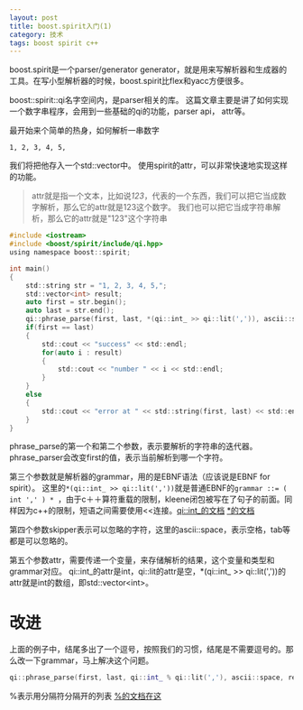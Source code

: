 ```yaml
---
layout: post
title: boost.spirit入门(1)
category: 技术
tags: boost spirit c++
---
```


boost.spirit是一个parser/generator generator，就是用来写解析器和生成器的工具。在写小型解析器的时候，boost.spirit比flex和yacc方便很多。

boost::spirit::qi名字空间内，是parser相关的库。
这篇文章主要是讲了如何实现一个数字串程序，会用到一些基础的qi的功能，parser api， attr等。

最开始来个简单的热身，如何解析一串数字

	1, 2, 3, 4, 5,

我们将把他存入一个std::vector<int>中。
使用spirit的attr，可以非常快速地实现这样的功能。

> attr就是指一个文本，比如说*123*，代表的一个东西，我们可以把它当成数字解析，那么它的attr就是123这个数字。
> 我们也可以把它当成字符串解析，那么它的attr就是"123"这个字符串

```c
#include <iostream>
#include <boost/spirit/include/qi.hpp>
using namespace boost::spirit;

int main()
{
	std::string str = "1, 2, 3, 4, 5,";
	std::vector<int> result;
	auto first = str.begin();
	auto last = str.end();
	qi::phrase_parse(first, last, *(qi::int_ >> qi::lit(',')), ascii::space, result);
	if(first == last)
	{
		std::cout << "success" << std::endl;
		for(auto i : result)
		{
			std::cout << "number " << i << std::endl;
		}
	}
	else
	{
		std::cout << "error at " << std::string(first, last) << std::endl;
	}
}

```

phrase\_parse的第一个和第二个参数，表示要解析的字符串的迭代器。
phrase\_parser会改变first的值，表示当前解析到哪一个字符。


第三个参数就是解析器的grammar，用的是EBNF语法（应该说是EBNF for spirit）。
这里的`*(qi::int_ >> qi::lit(','))`就是普通EBNF的`grammar ::= ( int ',' ) * `，由于c＋＋算符重载的限制，kleene闭包被写在了句子的前面。同样因为c++的限制，短语之间需要使用<<连接。[qi::int_的文档](http://www.boost.org/doc/libs/1_57_0/libs/spirit/doc/html/spirit/qi/quick_reference/qi_parsers/numeric.html) [*的文档](http://www.boost.org/doc/libs/1_57_0/libs/spirit/doc/html/spirit/qi/quick_reference/qi_parsers/operator.html)

第四个参数skipper表示可以忽略的字符，这里的ascii::space，表示空格，tab等都是可以忽略的。

第五个参数attr，需要传递一个变量，来存储解析的结果，这个变量和类型和grammar对应。
qi::int\_的attr是int，qi::lit的attr是空，*(qi::int\_ >> qi::lit(','))的attr就是int的数组，即std::vector\<int\>。


改进
=======
上面的例子中，结尾多出了一个逗号，按照我们的习惯，结尾是不需要逗号的。那么改一下grammar，马上解决这个问题。

```cpp
qi::phrase_parse(first, last, qi::int_ % qi::lit(','), ascii::space, result);
```

%表示用分隔符分隔开的列表 [%的文档在这](http://www.boost.org/doc/libs/1_57_0/libs/spirit/doc/html/spirit/qi/quick_reference/qi_parsers/operator.html)
